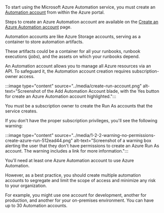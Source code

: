 To start using the Microsoft Azure Automation service, you must create an [Automation account](/azure/automation/quickstarts/create-azure-automation-account-portal) from within the Azure portal.

Steps to create an Azure Automation account are available on the [Create an Azure Automation account](/azure/automation/quickstarts/create-azure-automation-account-portal) page.

Automation accounts are like Azure Storage accounts, serving as a container to store automation artifacts.

These artifacts could be a container for all your runbooks, runbook executions (*jobs*), and the assets on which your runbooks depend.

An Automation account allows you to manage all Azure resources via an API. To safeguard it, the Automation account creation requires subscription-owner access.

:::image type="content" source="../media/create-run-account.png" alt-text="Screenshot of the Add Automation Account blade, with the Yes button for create an Azure Automation account highlighted.":::


You must be a subscription owner to create the Run As accounts that the service creates.

If you don't have the proper subscription privileges, you'll see the following warning:

:::image type="content" source="../media/1-2-2-warning-no-permissions-create-azure-run-512ead44.png" alt-text="Screenshot of a warning box alerting the user that they don't have permissions to create an Azure Run As account. The warning includes a link for more information.":::


You'll need at least one Azure Automation account to use Azure Automation.

However, as a best practice, you should create multiple automation accounts to segregate and limit the scope of access and minimize any risk to your organization.

For example, you might use one account for development, another for production, and another for your on-premises environment. You can have up to 30 Automation accounts.
